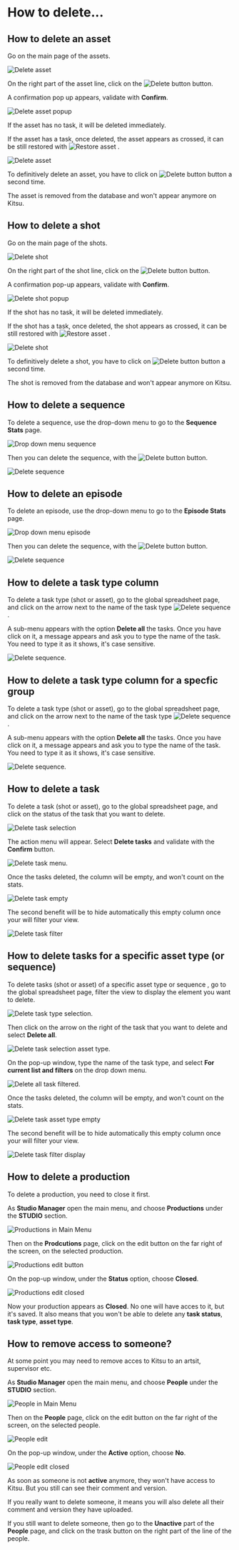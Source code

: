 # How to delete...

## How to delete an asset

Go on the main page of the assets.

![Delete asset](../img/getting-started/delete_asset_global.png)

On the right part of the asset line, click on the 
![Delete button](../img/getting-started/delete_button.png) button.

A confirmation pop up appears, validate with **Confirm**.

![Delete asset popup](../img/getting-started/validation_popup_delete_asset.png)

If the asset has no task, it will be deleted immediately.

If the asset has a task, once deleted, the asset appears as crossed, it can be still restored with ![Restore asset](../img/getting-started/restore_button.png) .

![Delete asset](../img/getting-started/delete_asset1.png)

To definitively delete an asset, you have to click on 
![Delete button](../img/getting-started/delete_button.png) button a second time.

The asset is removed from the database and won't appear anymore on Kitsu.


## How to delete a shot

Go on the main page of the shots.

![Delete shot](../img/getting-started/delete_shot_global.png)

On the right part of the shot line, click on the 
![Delete button](../img/getting-started/delete_button.png) button.

A confirmation pop-up appears, validate with **Confirm**.

![Delete shot popup](../img/getting-started/validation_popup_delete_shot.png)


If the shot has no task, it will be deleted immediately.

If the shot has a task, once deleted, the shot appears as crossed, it can be still restored 
with ![Restore asset](../img/getting-started/restore_button.png) .

![Delete shot](../img/getting-started/delete_shot1.png)

To definitively delete a shot, you have to click on 
![Delete button](../img/getting-started/delete_button.png) button a second time.

The shot is removed from the database and won't appear anymore on Kitsu.



## How to delete a sequence

To delete a sequence, use the drop-down menu to
go to the **Sequence Stats** page.
 
![Drop down menu sequence](../img/getting-started/drop_down_menu_sequence.png)
 
Then you can delete the sequence, with the 
![Delete button](../img/getting-started/delete_button.png) button.

![Delete sequence](../img/getting-started/delete_sequence.png)


## How to delete an episode

To delete an episode, use the drop-down menu to
go to the **Episode Stats** page.
 
![Drop down menu episode](../img/getting-started/drop_down_menu_ep_seq.png)
 
Then you can delete the sequence, with the 
![Delete button](../img/getting-started/delete_button.png) button.

![Delete sequence](../img/getting-started/delete_episode.png)


## How to delete a task type column 

To delete a task type (shot or asset), go to the global spreadsheet page, 
and click on the arrow next to the name of the task type ![Delete sequence](../img/getting-started/arrow.png). 

A sub-menu appears with the option **Delete all** the tasks.
Once you have click on it, a message appears and ask you to type the name of the task. You need to type it as it shows, it's case sensitive.

![Delete sequence](../img/getting-started/delete_tasktype.png). 

## How to delete a task type column for a specfic group

To delete a task type (shot or asset), go to the global spreadsheet page, 
and click on the arrow next to the name of the task type ![Delete sequence](../img/getting-started/arrow.png). 

A sub-menu appears with the option **Delete all** the tasks.
Once you have click on it, a message appears and ask you to type the name of the task. You need to type it as it shows, it's case sensitive.

![Delete sequence](../img/getting-started/delete_tasktype.png). 

## How to delete a task

To delete a task (shot or asset), go to the global spreadsheet page, 
and click on the status of the task that you want to delete.

![Delete task selection](../img/getting-started/delete_task_selection.png)

The action menu will appear. Select **Delete tasks** and validate with the **Confirm** button.

![Delete task menu](../img/getting-started/delete_task_menu_delete.png). 

Once the tasks deleted, the column will be empty, and won't count on the stats.

![Delete task empty](../img/getting-started/delete_task_empty.png)

The second benefit will be to hide automatically this empty column once your will filter your view.

![Delete task filter](../img/getting-started/delete_task_filter.png)



## How to delete tasks for a specific asset type (or sequence)

To delete tasks (shot or asset) of a specific asset type or sequence , go to the global spreadsheet page, filter the view to display the element you want to delete.

![Delete task type selection](../img/getting-started/delete_task_assettype_filter.png). 

Then click on the arrow on the right of the task that you want to delete and select **Delete all**.

![Delete task selection asset type](../img/getting-started/delete_task_assettype.png). 

On the pop-up window, type the name of the task type, 
and select **For current list and filters** on the drop down menu.


![Delete all task filtered](../img/getting-started/delete_task_assettype_all.png). 

Once the tasks deleted, the column will be empty, and won't count on the stats.

![Delete task asset type empty](../img/getting-started/delete_task_empty.png)

The second benefit will be to hide automatically this empty column once your will filter your view.

![Delete task filter display](../img/getting-started/delete_task_filter.png)

## How to delete a production

To delete a production, you need to close it first.

As **Studio Manager** open the main menu, and choose **Productions** under the **STUDIO** section.

![Productions in Main Menu](../img/getting-started/main_menu_production.png)

Then on the **Prodcutions** page, click on the edit button on the far right of the screen, on the selected production.

![Productions edit button](../img/getting-started/production_edit.png)

On the pop-up window, under the **Status** option, choose **Closed**.

![Productions edit closed](../img/getting-started/edit_production.png)

Now your production appears as **Closed**. No one will have acces to it, but it's saved.
It also means that you won't be able to delete any **task status**, **task type**, **asset type**.

## How to remove access to someone?

At some point you may need to remove acces to Kitsu to an artsit, supervisor etc.

As **Studio Manager** open the main menu, and choose **People** under the **STUDIO** section.

![People in Main Menu](../img/getting-started/main_menu_people.png)

Then on the **People** page, click on the edit button on the far right of the screen, on the selected people.

![People edit](../img/getting-started/people_edit.png)

On the pop-up window, under the **Active** option, choose **No**.

![People edit closed](../img/getting-started/people_edit_closed.png)

As soon as someone is not **active** anymore, they won't have access to Kitsu. But you still can see their comment and version.

If you really want to delete someone, it means you will also delete all their comment and version they have uploaded.

If you still want to delete someone, then go to the **Unactive** part of the **People** page, and click on the trask button on the right part of the line of the people.

